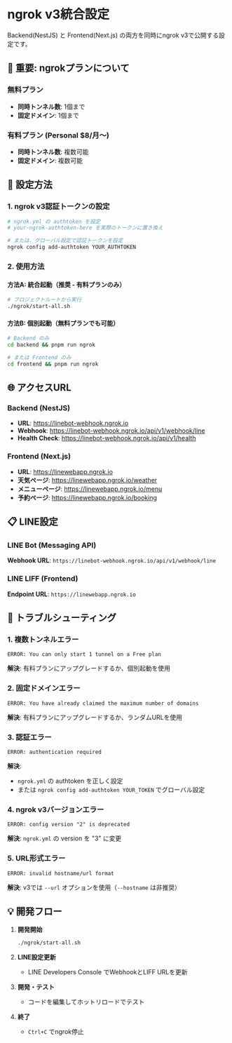# ngrok v3統合設定

Backend(NestJS) と Frontend(Next.js) の両方を同時にngrok v3で公開する設定です。

## 🚨 重要: ngrokプランについて

### 無料プラン
- **同時トンネル数**: 1個まで
- **固定ドメイン**: 1個まで

### 有料プラン (Personal $8/月～)
- **同時トンネル数**: 複数可能
- **固定ドメイン**: 複数可能

## 🔧 設定方法

### 1. ngrok v3認証トークンの設定

```bash
# ngrok.yml の authtoken を設定
# your-ngrok-authtoken-here を実際のトークンに置き換え

# または、グローバル設定で認証トークンを設定
ngrok config add-authtoken YOUR_AUTHTOKEN
```

### 2. 使用方法

#### 方法A: 統合起動（推奨 - 有料プランのみ）
```bash
# プロジェクトルートから実行
./ngrok/start-all.sh
```

#### 方法B: 個別起動（無料プランでも可能）
```bash
# Backend のみ
cd backend && pnpm run ngrok

# または Frontend のみ
cd frontend && pnpm run ngrok
```

## 🌐 アクセスURL

### Backend (NestJS)
- **URL**: https://linebot-webhook.ngrok.io
- **Webhook**: https://linebot-webhook.ngrok.io/api/v1/webhook/line
- **Health Check**: https://linebot-webhook.ngrok.io/api/v1/health

### Frontend (Next.js)
- **URL**: https://linewebapp.ngrok.io
- **天気ページ**: https://linewebapp.ngrok.io/weather
- **メニューページ**: https://linewebapp.ngrok.io/menu  
- **予約ページ**: https://linewebapp.ngrok.io/booking

## 📋 LINE設定

### LINE Bot (Messaging API)
**Webhook URL**: `https://linebot-webhook.ngrok.io/api/v1/webhook/line`

### LINE LIFF (Frontend)
**Endpoint URL**: `https://linewebapp.ngrok.io`

## 🔧 トラブルシューティング

### 1. 複数トンネルエラー
```
ERROR: You can only start 1 tunnel on a Free plan
```
**解決**: 有料プランにアップグレードするか、個別起動を使用

### 2. 固定ドメインエラー
```
ERROR: You have already claimed the maximum number of domains
```
**解決**: 有料プランにアップグレードするか、ランダムURLを使用

### 3. 認証エラー
```
ERROR: authentication required
```
**解決**: 
- `ngrok.yml` の authtoken を正しく設定
- または `ngrok config add-authtoken YOUR_TOKEN` でグローバル設定

### 4. ngrok v3バージョンエラー  
```
ERROR: config version "2" is deprecated
```
**解決**: `ngrok.yml` の version を "3" に変更

### 5. URL形式エラー
```
ERROR: invalid hostname/url format
```
**解決**: v3では `--url` オプションを使用（`--hostname` は非推奨）

## 💡 開発フロー

1. **開発開始**
   ```bash
   ./ngrok/start-all.sh
   ```

2. **LINE設定更新**
   - LINE Developers Console でWebhookとLIFF URLを更新

3. **開発・テスト**
   - コードを編集してホットリロードでテスト

4. **終了**
   - `Ctrl+C` でngrok停止 